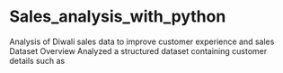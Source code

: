 # Sales_analysis_with_python
Analysis of Diwali sales data to improve customer experience and sales
Dataset Overview
Analyzed a structured dataset containing customer details such as
